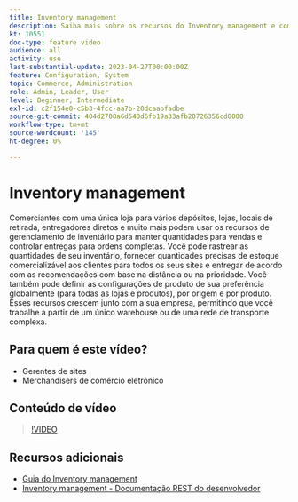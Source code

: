 ```yaml
---
title: Inventory management
description: Saiba mais sobre os recursos do Inventory management e como você pode usá-los para trabalhar em um único warehouse ou em uma rede de entrega complexa.
kt: 10551
doc-type: feature video
audience: all
activity: use
last-substantial-update: 2023-04-27T00:00:00Z
feature: Configuration, System
topic: Commerce, Administration
role: Admin, Leader, User
level: Beginner, Intermediate
exl-id: c2f154e0-c5b3-4fcc-aa7b-20dcaabfadbe
source-git-commit: 404d2708a6d540d6fb19a33afb20726356cd8000
workflow-type: tm+mt
source-wordcount: '145'
ht-degree: 0%

---
```


# Inventory management

Comerciantes com uma única loja para vários depósitos, lojas, locais de retirada, entregadores diretos e muito mais podem usar os recursos de gerenciamento de inventário para manter quantidades para vendas e controlar entregas para ordens completas. Você pode rastrear as quantidades de seu inventário, fornecer quantidades precisas de estoque comercializável aos clientes para todos os seus sites e entregar de acordo com as recomendações com base na distância ou na prioridade. Você também pode definir as configurações de produto de sua preferência globalmente (para todas as lojas e produtos), por origem e por produto. Esses recursos crescem junto com a sua empresa, permitindo que você trabalhe a partir de um único warehouse ou de uma rede de transporte complexa.

## Para quem é este vídeo?

- Gerentes de sites
- Merchandisers de comércio eletrônico

## Conteúdo de vídeo

>[!VIDEO](https://video.tv.adobe.com/v/3411977?quality=12&learn=on&captions=por_br)

## Recursos adicionais

- [Guia do Inventory management](https://experienceleague.adobe.com/docs/commerce-admin/inventory/introduction.html?lang=pt-BR)
- [Inventory management - Documentação REST do desenvolvedor](https://developer.adobe.com/commerce/webapi/rest/inventory/)
